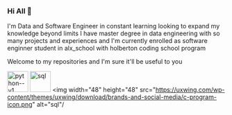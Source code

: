 ### Hi All 👋




I'm Data and Software Engineer in constant learning looking to expand my knowledge beyond limits I have master degree in data engineering with so many projects and experiences and  I'm currently enrolled as software enginner student in alx_school with holberton coding school program

Welcome to my repositories and I'm sure it'll be useful to you


<img width="48" height="48" src="https://img.icons8.com/color/48/python--v1.png" alt="python--v1"/> <img width="48" height="48" src="https://www.svgrepo.com/show/261919/database.svg" alt="sql"/>  <img width="48" height="48" src="https://uxwing.com/wp-content/themes/uxwing/download/brands-and-social-media/c-program-icon.png" alt="sql"/



